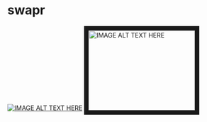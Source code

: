 # swapr

[![IMAGE ALT TEXT HERE](http://img.youtube.com/vi/YOUTUBE_VIDEO_ID_HERE/0.jpg)](https://www.youtube.com/watch?v=mso7ma1QwI4)
<a href="https://www.youtube.com/embed/cMtJQfA-mK4
" target="_blank"><img src="https://www.youtube.com/embed/cMtJQfA-mK4/0.jpg" 
alt="IMAGE ALT TEXT HERE" width="240" height="180" border="10" /></a>
